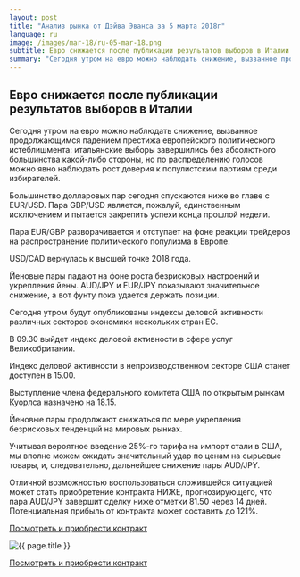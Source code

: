 ```yaml
---
layout: post
title: "Анализ рынка от Дэйва Эванса за 5 марта 2018г"
language: ru
image: /images/mar-18/ru-05-mar-18.png
subtitle: Евро снижается после публикации результатов выборов в Италии
summary: "Сегодня утром на евро можно наблюдать снижение, вызванное продолжающимся падением престижа европейского политического истеблишмента: итальянские выборы завершились без абсолютного большинства какой-либо стороны"
---
```

##  Евро снижается после публикации результатов выборов в Италии

Сегодня утром на евро можно наблюдать снижение, вызванное продолжающимся падением престижа европейского политического истеблишмента: итальянские выборы завершились без абсолютного большинства какой-либо стороны, но по распределению голосов можно явно наблюдать рост доверия к популистским партиям среди избирателей.

Большинство долларовых пар сегодня спускаются ниже во главе с EUR/USD. Пара GBP/USD является, пожалуй, единственным исключением и пытается закрепить успехи конца прошлой недели.

Пара EUR/GBP разворачивается и отступает на фоне реакции трейдеров на распространение политического популизма в Европе.

USD/CAD вернулась к высшей точке 2018 года.

Йеновые пары падают на фоне роста безрисковых настроений и укрепления йены. AUD/JPY и EUR/JPY показывают значительное снижение, а вот фунту пока удается держать позиции.
 
 
Сегодня утром будут опубликованы индексы деловой активности различных секторов экономики нескольких стран ЕС.

В 09.30 выйдет индекс деловой активности в сфере услуг Великобритании.

Индекс деловой активности в непроизводственном секторе США станет доступен в 15.00.

Выступление члена федерального комитета США по открытым рынкам Куорлса назначено на 18.15.
 
 
Йеновые пары продолжают снижаться по мере  укрепления безрисковых тенденций на мировых рынках.

Учитывая вероятное введение 25%-го тарифа на импорт стали в США, мы вполне можем ожидать значительный удар по ценам на сырьевые товары, и, следовательно, дальнейшее снижение пары AUD/JPY.

Отличной возможностью воспользоваться сложившейся ситуацией может стать приобретение контракта НИЖЕ, прогнозирующего, что пара AUD/JPY завершит сделку ниже отметки 81.50 через 14 дней. Потенциальная прибыль от контракта может составить до 121%.

<a href="http://record.binary.com/_bivVDfg8lHux76XffYA0JmNd7ZgqdRLk/1/market=forex&underlying=frxAUDJPY&formname=higherlower&duration_amount=14&duration_units=d&amount=10&amount_type=payout&expiry_type=duration&barrier=81.5&s=1&t=AGAo0wZxiuWVUSIZnKLQvZ0co5lt24DG" target="_blank">Посмотреть и приобрести контракт</a>

<img src="{{ site.url }}/images/mar-18/ru-05-mar-18.png" alt="{{ page.title }}"  title="{{ page.title }}">

<a href="%LINK%%?https://www.binary.com/d/trade.cgi?market=forex&underlying=frxAUDJPY&formname=higherlower&duration_amount=14&duration_units=d&amount=10&amount_type=payout&expiry_type=duration&barrier=81.5&s=1&t=AGAo0wZxiuWVUSIZnKLQvZ0co5lt24DG" target="_blank">Посмотреть и приобрести контракт</a>
